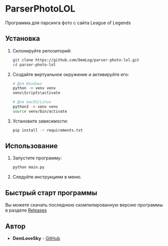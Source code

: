 # ParserPhotoLOL

Программа для парсинга фото с сайта League of Legends

## Установка

1. Склонируйте репозиторий:

    ```bash
    git clone https://github.com/DemLog/parser-photo-lol.git
    cd parser-photo-lol
    ```

2. Создайте виртуальное окружение и активируйте его:

    ```bash
    # Для Windows
    python -m venv venv
    venv\Scripts\activate

    # Для macOS/Linux
    python3 -m venv venv
    source venv/bin/activate
    ```

3. Установите зависимости:

    ```bash
    pip install -r requirements.txt
    ```

## Использование

1. Запустите программу:

    ```bash
    python main.py
    ```

2. Следуйте инструкциям в меню.


## Быстрый старт программы

Вы можете скачать последнюю скомпилированную версию программы в разделе [Releases](https://github.com/DemLog/parser-photo-lol/releases)


## Автор

- **DemLoveSky** - [GitHub](https://github.com/DemLog)